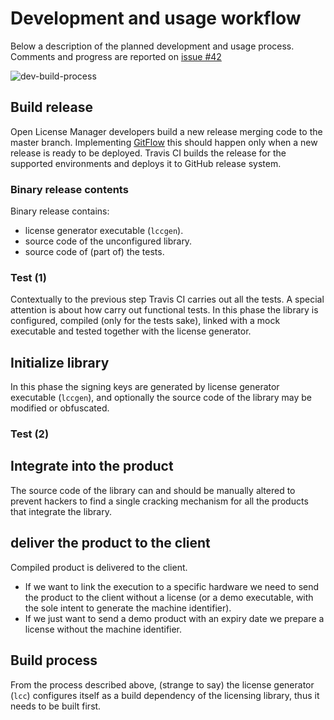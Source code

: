 # Development and usage workflow

Below a description of the planned development and usage process. Comments and progress are reported on [issue #42](https://github.com/open-license-manager/licensecc/issues/42)

![dev-build-process](https://user-images.githubusercontent.com/1121667/64474031-e5afff80-d1a0-11e9-9819-f3b7e4e2126d.png)

## Build release
Open License Manager developers build a new release merging code to the master branch. Implementing [GitFlow](https://nvie.com/posts/a-successful-git-branching-model) this should happen only when a new release is ready to be deployed.
Travis CI builds the release for the supported environments and deploys it to GitHub release system.

### Binary release contents
Binary release contains: 
 * license generator executable (`lccgen`).
 * source code of the unconfigured library.
 * source code of (part of) the tests.
 
### Test (1)
Contextually to the previous step Travis CI carries out all the tests.
A special attention is about how carry out functional tests. 
In this phase the library is configured, compiled (only for the tests sake), linked with a mock executable and tested together with the license generator.

## Initialize library
In this phase the signing keys are generated by license generator executable (`lccgen`), and optionally the source code of the library may be modified or obfuscated.

### Test (2)

## Integrate into the product
The source code of the library can and should be manually altered to prevent hackers to find a single cracking mechanism for all the products that integrate the library.

## deliver the product to the client
Compiled product is delivered to the client. 
 * If we want to link the execution to a specific hardware we need to send the product to the client without a license (or a demo executable, with the sole intent to generate the machine identifier). 
 * If we just want to send a demo product with an expiry date we prepare a license without the machine identifier.
 
## Build process
From the process described above, (strange to say) the license generator (`lcc`) configures itself as a build 
dependency of the licensing library, thus it needs to be built first.